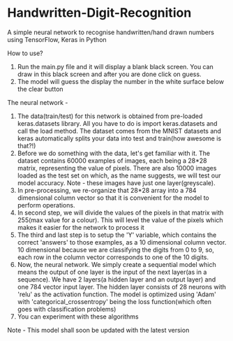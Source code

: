 # Handwritten-Digit-Recognition
A simple neural network to recognise handwritten/hand drawn numbers using TensorFlow, Keras in Python

How to use?

1) Run the main.py file and it will display a blank black screen. You can draw in this black screen and after you are done click on guess.
2) The model will guess the display the number in the white surface below the clear button

The neural network - 

1) The data(train/test) for this network is obtained from pre-loaded keras.datasets library. All you have to do is import keras.datasets and call the load method. The dataset comes from the MNIST datasets and keras automatically splits your data into test and train(how awesome is that?!)
2) Before we do something with the data, let's get familiar with it. The dataset contains 60000 examples of images, each being a 28*28 matrix, representing the value of pixels. There are also 10000 images loaded as the test set on which, as the name suggests, we will test our model accuracy. Note - these images have just one layer(greyscale).
3) In pre-processing, we re-organize that 28*28 array into a 784 dimensional column vector so that it is convenient for the model to perform operations.
4) In second step, we will divide the values of the pixels in that matrix with 255(max value for a colour). This will level the value of the pixels which makes it easier for the network to process it
5) The third and last step is to setup the 'Y' variable, which contains the correct 'answers' to those examples, as a 10 dimensional column vector. 10 dimensional because we are classifying the digits from 0 to 9, so, each row in the column vector corresponds to one of the 10 digits.
6) Now, the neural network. We simply create a sequential model which means the output of one layer is the input of the next layer(as in a sequence). We have 2 layers(a hidden layer and an output layer) and one 784 vector input layer. The hidden layer consists of 28 neurons with 'relu' as the activation function. The model is optimized using 'Adam' with 'categorical_crossentropy' being the loss function(which often goes with classification problems)
7) You can experiment with these algorithms




Note - This model shall soon be updated with the latest version
